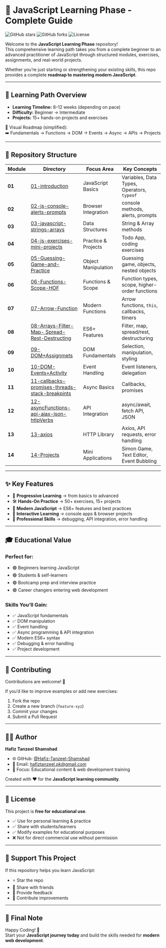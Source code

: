 # 🚀 JavaScript Learning Phase - Complete Guide

![GitHub stars](https://img.shields.io/github/stars/Hafiz-Tanzeel-Shamshad/JavaScript-Learning-Phase?style=social)
![GitHub forks](https://img.shields.io/github/forks/Hafiz-Tanzeel-Shamshad/JavaScript-Learning-Phase?style=social)
![License](https://img.shields.io/badge/license-Educational-blue)

Welcome to the **JavaScript Learning Phase** repository!  
This comprehensive learning path takes you from a complete beginner to an advanced practitioner of JavaScript through structured modules, exercises, assignments, and real-world projects.  

Whether you’re just starting or strengthening your existing skills, this repo provides a complete **roadmap to mastering modern JavaScript**.


---

## 🎯 Learning Path Overview

- **Learning Timeline:** 8–12 weeks (depending on pace)  
- **Difficulty:** Beginner → Intermediate  
- **Projects:** 15+ hands-on projects and exercises  

📌 Visual Roadmap (simplified):  
➡️ Fundamentals → Functions → DOM → Events → Async → APIs → Projects  

---

## 📂 Repository Structure

| Module | Directory | Focus Area | Key Concepts |
|--------|-----------|------------|--------------|
| **01** | [01-introduction](./01-introduction) | JavaScript Basics | Variables, Data Types, Operators, `typeof` |
| **02** | [02-js-console-alerts-prompts](./02-js-console-alerts-prompts) | Browser Integration | console methods, alerts, prompts |
| **03** | [03-javascript-strings-arrays](./03-javascript-strings-arrays) | Data Structures | String & Array methods |
| **04** | [04-js-exercises-mini-projects](./04-js-exercises-mini-projects) | Practice & Projects | Todo App, coding exercises |
| **05** | [05-Guessing-Game-and-Practice](./05-Guessing-Game-and-Practice) | Object Manipulation | Guessing game, objects, nested objects |
| **06** | [06-Functions-Scope-HOF](./06-Functions-Scope-HOF) | Functions & Scope | Function types, scope, higher-order functions |
| **07** | [07-Arrow-Function](./07-Arrow-Function) | Modern Functions | Arrow functions, `this`, callbacks, timers |
| **08** | [08-Arrays-Filter-Map- Spread-Rest-Destructing](./08-Arrays-Filter-Map-Spread-Rest-Destructuring/) | ES6+ Features | Filter, map, spread/rest, destructuring |
| **09** | [09-DOM+Assignmets](./09-DOM+Assignmets) | DOM Fundamentals | Selection, manipulation, styling |
| **10** | [10-DOM-Events+Activity](./10-DOM-Events+Activity) | Event Handling | Event listeners, delegation |
| **11** | [11-callbacks-promises-threads-stack-breakpints](./11-callbacks-promises-threads-stack-breakpints) | Async Basics | Callbacks, promises |
| **12** | [12-asyncFunctions-api-ajax-json-httpVerbs](./12-asyncFunctions-api-ajax-json-httpVerbs) | API Integration | async/await, fetch API, JSON |
| **13** | [13-axios](./13-axios) | HTTP Library | Axios, API requests, error handling |
| **14** | [14-Projects](./14-Projects) | Mini Applications | Simon Game, Text Editor, Event Bubbling |



---

## ✨ Key Features

- 🎯 **Progressive Learning** → from basics to advanced  
- 🛠 **Hands-On Practice** → 50+ exercises, 15+ projects  
- 🚀 **Modern JavaScript** → ES6+ features and best practices  
- 📱 **Interactive Learning** → console apps & browser projects  
- 🔧 **Professional Skills** → debugging, API integration, error handling  

---

## 🎓 Educational Value

### Perfect for:
- 🟢 Beginners learning JavaScript  
- 🟢 Students & self-learners  
- 🟢 Bootcamp prep and interview practice  
- 🟢 Career changers entering web development  

### Skills You’ll Gain:
- ✅ JavaScript fundamentals  
- ✅ DOM manipulation  
- ✅ Event handling  
- ✅ Async programming & API integration  
- ✅ Modern ES6+ syntax  
- ✅ Debugging & error handling  
- ✅ Project development  

---

## 🤝 Contributing

Contributions are welcome! 🎉  

If you’d like to improve examples or add new exercises:
1. Fork the repo  
2. Create a new branch (`feature-xyz`)  
3. Commit your changes  
4. Submit a Pull Request  

---

## 👨‍🎓 Author

**Hafiz Tanzeel Shamshad**  
- 🌐 GitHub: [@Hafiz-Tanzeel-Shamshad](https://github.com/Hafiz-Tanzeel-Shamshad)  
- 📧 Email: hafiztanzeel.pk@gmail.com  
- 🎯 Focus: Educational content & web development training  

Created with ❤️ for the **JavaScript learning community**.

---

## 📄 License

This project is **free for educational use**.  

- ✅ Use for personal learning & practice  
- ✅ Share with students/learners  
- ✅ Modify examples for educational purposes  
- ❌ Not for direct commercial use without permission  

---

## 🌟 Support This Project

If this repository helps you learn JavaScript:  
- ⭐ Star the repo  
- 🔄 Share with friends  
- 💬 Provide feedback  
- 🤝 Contribute improvements  

---

## 🎉 Final Note

Happy Coding! 🚀  
Start your **JavaScript journey today** and build the skills needed for **modern web development**.  


